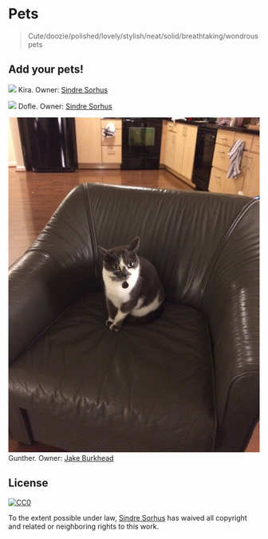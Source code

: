 # Pets

> Cute/doozie/polished/lovely/stylish/neat/solid/breathtaking/wondrous pets

## Add your pets!

![](kira.jpg)
Kira. Owner: [Sindre Sorhus](http://sindresorhus.com)


![](dofle.jpg)
Dofle. Owner: [Sindre Sorhus](http://sindresorhus.com)


![](gunther.jpg)
Gunther. Owner: [Jake Burkhead](https://github.com/jlburkhead)


## License

[![CC0](http://i.creativecommons.org/p/zero/1.0/88x31.png)](http://creativecommons.org/publicdomain/zero/1.0/)

To the extent possible under law, [Sindre Sorhus](http://sindresorhus.com) has waived all copyright and related or neighboring rights to this work.
